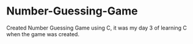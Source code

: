 # Number-Guessing-Game
Created Number Guessing Game using C, it was my day 3 of learning C when the game was created.
